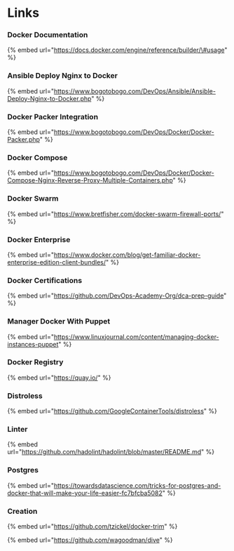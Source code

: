 # Links

### Docker Documentation

{% embed url="https://docs.docker.com/engine/reference/builder/\#usage" %}

### Ansible Deploy Nginx to Docker

{% embed url="https://www.bogotobogo.com/DevOps/Ansible/Ansible-Deploy-Nginx-to-Docker.php" %}

### Docker Packer Integration

{% embed url="https://www.bogotobogo.com/DevOps/Docker/Docker-Packer.php" %}

### Docker Compose

{% embed url="https://www.bogotobogo.com/DevOps/Docker/Docker-Compose-Nginx-Reverse-Proxy-Multiple-Containers.php" %}

### Docker Swarm

{% embed url="https://www.bretfisher.com/docker-swarm-firewall-ports/" %}

### Docker Enterprise

{% embed url="https://www.docker.com/blog/get-familiar-docker-enterprise-edition-client-bundles/" %}

### Docker Certifications

{% embed url="https://github.com/DevOps-Academy-Org/dca-prep-guide" %}

### Manager Docker With Puppet

{% embed url="https://www.linuxjournal.com/content/managing-docker-instances-puppet" %}

### Docker Registry

{% embed url="https://quay.io/" %}

### Distroless

{% embed url="https://github.com/GoogleContainerTools/distroless" %}

### Linter

{% embed url="https://github.com/hadolint/hadolint/blob/master/README.md" %}

### Postgres

{% embed url="https://towardsdatascience.com/tricks-for-postgres-and-docker-that-will-make-your-life-easier-fc7bfcba5082" %}

### Creation

{% embed url="https://github.com/tzickel/docker-trim" %}

{% embed url="https://github.com/wagoodman/dive" %}





